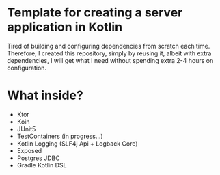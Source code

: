 # Template for creating a server application in Kotlin
Tired of building and configuring dependencies from scratch each time. Therefore, I created this repository, simply by reusing it, albeit with extra dependencies, I will get what I need without spending extra 2-4 hours on configuration.

# What inside?
- Ktor
- Koin
- JUnit5
- TestContainers (in progress...)
- Kotlin Logging (SLF4j Api + Logback Core)
- Exposed
- Postgres JDBC
- Gradle Kotlin DSL
